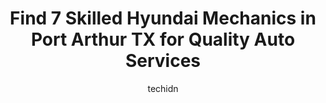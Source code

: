 ---
layout: ampstory
image: https://images.unsplash.com/photo-1639928845176-2804838ca715?ixlib=rb-4.0.3&ixid=MnwxMjA3fDB8MHxwaG90by1wYWdlfHx8fGVufDB8fHx8&auto=format&fit=crop&w=640&h=853&q=80
author: techidn
featured: false
description: Trust your vehicles maintenance and repairs to the 7 best Hyundai Mechanic in Port Arthur TX, USA. With their extensive experience, cutting-edge technology, and commitment to customer satis
title: Find 7 Skilled Hyundai Mechanics in Port Arthur TX for Quality Auto Services
cover:
   title: Find 7 Skilled Hyundai Mechanics in Port Arthur TX for Quality Auto Services
   subtitle: Rickpate
   background: https://images.unsplash.com/photo-1639928845176-2804838ca715?ixlib=rb-4.0.3&ixid=MnwxMjA3fDB8MHxwaG90by1wYWdlfHx8fGVufDB8fHx8&auto=format&fit=crop&w=640&h=853&q=80

pages: 
 - layout: thirds
   top: <h1>#1 Mid County Lube & Auto Repair LLC</h1>
   bottom: "<p>I went for an inspection. When it was my turn, a mechanic got in my car & told me to drive around the back. He said he saw my handicapped placard, and he didnt want me t</p>"
   background: https://www.knot35.com/toplist/wp-content/uploads/2023/06/best-hyundai-mechanic-1-in-port-arthur-tx-1685831506.jpeg
   backgroundblur: true
 - layout: thirds
   top: <h1>#2 Philpott Hyundai Service Center</h1>
   bottom: "<p>2289 Hwy 69 N, Nederland, TX 77627, United States</p>"
   background: https://www.knot35.com/toplist/wp-content/uploads/2023/06/best-hyundai-mechanic-2-in-port-arthur-tx-1685831507.jpeg
   cta:
      link: https://www.knot35.com/toplist/find-7-skilled-hyundai-mechanics-in-port-arthur-tx-for-quality-auto-services/
      text: Find 7 Skilled Hyundai Mechanics in Port Arthur TX for Quality Auto Services
 - layout: thirds
   top: <h1>#3 Precision Tune Auto Care</h1>
   bottom: "<p>5011 Twin City Hwy, Port Arthur, TX 77642, United States</p>"
   background: https://www.knot35.com/toplist/wp-content/uploads/2023/06/best-hyundai-mechanic-3-in-port-arthur-tx-1685831507.jpeg
   cta:
      link: https://www.knot35.com/toplist/find-7-skilled-hyundai-mechanics-in-port-arthur-tx-for-quality-auto-services/
      text: Find 7 Skilled Hyundai Mechanics in Port Arthur TX for Quality Auto Services
 - layout: thirds
   top: <h1>#4 Boydangs Automotive & Tire</h1>
   bottom: "<p>6100 Gulfway Dr, Port Arthur, TX 77642, United States</p>"
   background: https://images.unsplash.com/photo-1496096265110-f83ad7f96608?ixlib=rb-4.0.3&ixid=MnwxMjA3fDB8MHxwaG90by1wYWdlfHx8fGVufDB8fHx8&auto=format&fit=crop&w=640&h=853&q=80
   cta:
      link: https://www.knot35.com/toplist/find-7-skilled-hyundai-mechanics-in-port-arthur-tx-for-quality-auto-services/
      text: Find 7 Skilled Hyundai Mechanics in Port Arthur TX for Quality Auto Services
 - layout: thirds
   top: <h1>#5 Peters Auto Repair & Body</h1>
   bottom: "<p>2330 Gulfway Dr, Port Arthur, TX 77640, United States</p>"
   background: https://images.unsplash.com/photo-1597773150796-e5c14ebecbf5?ixlib=rb-4.0.3&ixid=MnwxMjA3fDB8MHxwaG90by1wYWdlfHx8fGVufDB8fHx8&auto=format&fit=crop&w=640&h=853&q=80
   cta:
      link: https://www.knot35.com/toplist/find-7-skilled-hyundai-mechanics-in-port-arthur-tx-for-quality-auto-services/
      text: Find 7 Skilled Hyundai Mechanics in Port Arthur TX for Quality Auto Services
 - layout: thirds
   top: <h1>#6 Tams Auto Repair</h1>
   bottom: "<p>1848 Woodworth Blvd, Port Arthur, TX 77640, United States</p>"
   background: https://images.unsplash.com/photo-1618556658017-fd9c732d1360?ixlib=rb-4.0.3&ixid=MnwxMjA3fDB8MHxwaG90by1wYWdlfHx8fGVufDB8fHx8&auto=format&fit=crop&w=640&h=853&q=80
   cta:
      link: https://www.knot35.com/toplist/find-7-skilled-hyundai-mechanics-in-port-arthur-tx-for-quality-auto-services/
      text: Find 7 Skilled Hyundai Mechanics in Port Arthur TX for Quality Auto Services
 - layout: thirds
   top: <h1>#7 De Jean Automotive</h1>
   bottom: "<p>5213 Twin City Hwy, Port Arthur, TX 77642, United States</p>"
   background: https://images.unsplash.com/photo-1540457036297-448b6b99e91c?ixlib=rb-4.0.3&ixid=MnwxMjA3fDB8MHxwaG90by1wYWdlfHx8fGVufDB8fHx8&auto=format&fit=crop&w=640&h=853&q=80
   cta:
      link: https://www.knot35.com/toplist/find-7-skilled-hyundai-mechanics-in-port-arthur-tx-for-quality-auto-services/
      text: Find 7 Skilled Hyundai Mechanics in Port Arthur TX for Quality Auto Services
 - layout: thirds
   middle: Continue reading...
   background: https://images.unsplash.com/photo-1510906594845-bc082582c8cc?ixlib=rb-4.0.3&ixid=MnwxMjA3fDB8MHxwaG90by1wYWdlfHx8fGVufDB8fHx8&auto=format&fit=crop&w=640&h=853&q=80
   cta:
      link: https://www.knot35.com/toplist/find-7-skilled-hyundai-mechanics-in-port-arthur-tx-for-quality-auto-services/
      text: Find 7 Skilled Hyundai Mechanics in Port Arthur TX for Quality Auto Services
      
---
